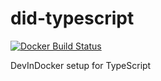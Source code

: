 # did-typescript
[![Docker Build Status](https://img.shields.io/docker/build/nimerritt/did-typescript.svg?style=flat-square)](https://hub.docker.com/r/nimerritt/did-typescript/builds/)

DevInDocker setup for TypeScript
